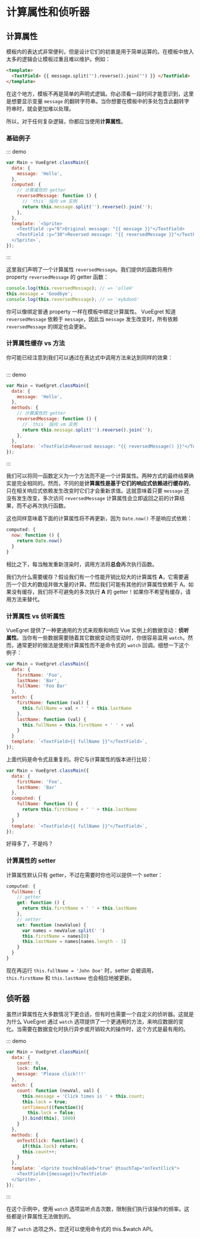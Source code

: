 # 计算属性和侦听器

## 计算属性

模板内的表达式非常便利，但是设计它们的初衷是用于简单运算的。在模板中放入太多的逻辑会让模板过重且难以维护。例如：

```html
<template>
  <TextField> {{ message.split('').reverse().join('') }} </TextField>
</template>
```

在这个地方，模板不再是简单的声明式逻辑。你必须看一段时间才能意识到，这里是想要显示变量 `message` 的翻转字符串。当你想要在模板中的多处包含此翻转字符串时，就会更加难以处理。

所以，对于任何复杂逻辑，你都应当使用**计算属性**。

### 基础例子

::: demo

```javascript
var Main = VueEgret.classMain({
  data: {
    message: 'Hello',
  },
  computed: {
    // 计算属性的 getter
    reversedMessage: function () {
      // `this` 指向 vm 实例
      return this.message.split('').reverse().join('');
    },
  },
  template: `<Sprite>
    <TextField :y="0">Original message: "{{ message }}"</TextField>
    <TextField :y="30">Reversed message: "{{ reversedMessage }}"</TextField>
  </Sprite>`,
});
```

:::

这里我们声明了一个计算属性 `reversedMessage`。我们提供的函数将用作 property `reversedMessage` 的 getter 函数：

```javascript
console.log(this.reversedMessage); // => 'olleH'
this.message = 'Goodbye';
console.log(this.reversedMessage); // => 'eybdooG'
```

你可以像绑定普通 property 一样在模板中绑定计算属性。 VueEgret 知道 `reversedMessage` 依赖于 `message`，因此当 `message` 发生改变时，所有依赖 `reversedMessage` 的绑定也会更新。

### 计算属性缓存 vs 方法

你可能已经注意到我们可以通过在表达式中调用方法来达到同样的效果：

```html

```

::: demo

```javascript
var Main = VueEgret.classMain({
  data: {
    message: 'Hello',
  },
  methods: {
    // 计算属性的 getter
    reversedMessage: function () {
      // `this` 指向 vm 实例
      return this.message.split('').reverse().join('');
    },
  },
  template: `<TextField>Reversed message: "{{ reversedMessage() }}"</TextField>`,
});
```

:::

我们可以将同一函数定义为一个方法而不是一个计算属性。两种方式的最终结果确实是完全相同的。然而，不同的是**计算属性是基于它们的响应式依赖进行缓存的**。只在相关响应式依赖发生改变时它们才会重新求值。这就意味着只要 `message` 还没有发生改变，多次访问 `reversedMessage` 计算属性会立即返回之前的计算结果，而不必再次执行函数。

这也同样意味着下面的计算属性将不再更新，因为 `Date.now()` 不是响应式依赖：

```javascript
computed: {
  now: function () {
    return Date.now()
  }
}
```

相比之下，每当触发重新渲染时，调用方法将**总会**再次执行函数。

我们为什么需要缓存？假设我们有一个性能开销比较大的计算属性 **A**，它需要遍历一个巨大的数组并做大量的计算。然后我们可能有其他的计算属性依赖于 A。如果没有缓存，我们将不可避免的多次执行 **A** 的 getter！如果你不希望有缓存，请用方法来替代。

### 计算属性 vs 侦听属性

VueEgret 提供了一种更通用的方式来观察和响应 Vue 实例上的数据变动：**侦听属性**。当你有一些数据需要随着其它数据变动而变动时，你很容易滥用 `watch`。然而，通常更好的做法是使用计算属性而不是命令式的 `watch` 回调。细想一下这个例子：

```javascript
var Main = VueEgret.classMain({
  data: {
    firstName: 'Foo',
    lastName: 'Bar',
    fullName: 'Foo Bar'
  },
  watch: {
    firstName: function (val) {
      this.fullName = val + ' ' + this.lastName
    },
    lastName: function (val) {
      this.fullName = this.firstName + ' ' + val
    }
  }
  template: `<TextField>{{ fullName }}"</TextField>`,
});
```

上面代码是命令式且重复的。将它与计算属性的版本进行比较：

```javascript
var Main = VueEgret.classMain({
  data: {
    firstName: 'Foo',
    lastName: 'Bar'
  },
  computed: {
    fullName: function () {
      return this.firstName + ' ' + this.lastName
    }
  }
  template: `<TextField>{{ fullName }}"</TextField>`,
});
```

好得多了，不是吗？

### 计算属性的 setter

计算属性默认只有 getter，不过在需要时你也可以提供一个 setter：

```javascript
computed: {
  fullName: {
    // getter
    get: function () {
      return this.firstName + ' ' + this.lastName
    },
    // setter
    set: function (newValue) {
      var names = newValue.split(' ')
      this.firstName = names[0]
      this.lastName = names[names.length - 1]
    }
  }
}
```

现在再运行 `this.fullName = 'John Doe'` 时，setter 会被调用，`this.firstName` 和 `this.lastName` 也会相应地被更新。

## 侦听器

虽然计算属性在大多数情况下更合适，但有时也需要一个自定义的侦听器。这就是为什么 VueEgret 通过 `watch` 选项提供了一个更通用的方法，来响应数据的变化。当需要在数据变化时执行异步或开销较大的操作时，这个方式是最有用的。

::: demo

```javascript
var Main = VueEgret.classMain({
  data: {
    count: 0,
    lock: false,
    message: 'Please click!!!'
  },
  watch: {
    count: function (newVal, val) {
      this.message = 'Click times is ' + this.count;
      this.lock = true;
      setTimeout((function(){
        this.lock = false;
      }).bind(this), 1000)
    }
  },
  methods: {
    onTextClick: function() {
      if(this.lock) return;
      this.count++;
    }
  },
  template: `<Sprite touchEnabled="true" @touchTap="onTextClick">
    <TextField>{{message}}</TextField>
  </Sprite>`,
});
```

:::

在这个示例中，使用 `watch` 选项监听点击次数，限制我们执行该操作的频率。这些都是计算属性无法做到的。

除了 `watch` 选项之外，您还可以使用命令式的 this.$watch API。
